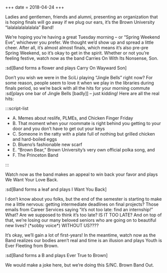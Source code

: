 +++
date = 2018-04-24
+++

Ladies and gentlemen, friends and alumni, presenting an organization that is hoping finals will go away if we plug our ears, it’s the Brown University “lalalalalalalalala” Band!

We’re hoping you’re having a great Tuesday morning – or “Spring Weekend Eve”, whichever you prefer. We thought we’d show up and spread a little cheer. After all, it’s almost almost finals, which means it’s also pre-pre Spring Weekend, so it’s okay to get in the spirit. Whether or not you’re feeling festive, watch now as the band Carries On With Its Nonsense, Son.

:sd[Band forms a flower and plays Carry On Wayward Son]

Don’t you wish we were in the SciLi playing “Jingle Bells” right now? For some reason, people seem to love it when we play in the libraries during finals period, so we’re back with all the hits for your morning commute :sd[plays one bar of Jingle Bells [badly]] – just kidding! Here are all the real hits:

:::script-list

- A. Memes about reslife, PLMEs, and Chicken Finger Friday
- B. That moment when your roommate is right behind you getting to your door and you don’t have to get out your keys
- C. Someone in the ratty with a plate full of nothing but grilled chicken and hard-boiled eggs
- D. Blueno’s fashionable new scarf
- E. “Brown Bear,” Brown University’s very own official polka song, and
- F. The Princeton Band

:::

Watch now as the band makes an appeal to win back your favor and plays We Want Your Love Back.

:sd[Band forms a leaf and plays I Want You Back]

I don’t know about you folks, but the end of the semester is starting to make me a little nervous: getting intermediate deadlines on final projects? Those emails from Career Services saying “it’s not too late: find an internship!” What? Are we supposed to think it’s too late? IS IT TOO LATE? And on top of that, we’re losing our many beloved seniors who are going on to beautiful new lives? (\*sobby voice\*) WITHOUT US????

It’s okay, we’ll gain a lot of first-years! In the meantime, watch now as the Band realizes our bodies aren’t real and time is an illusion and plays Youth is Ever Fleeting from Brown.

:sd[Band forms a B and plays Ever True to Brown]

We would make a joke here, but we’re doing this S/NC. Brown Band Out.
